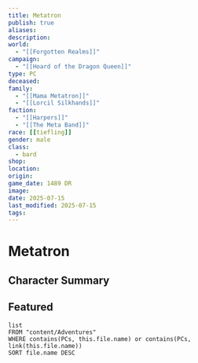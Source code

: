 ```yaml
---
title: Metatron
publish: true
aliases: 
description: 
world:
  - "[[Forgotten Realms]]"
campaign:
  - "[[Hoard of the Dragon Queen]]"
type: PC
deceased: 
family:
  - "[[Mama Metatron]]"
  - "[[Lorcil Silkhands]]"
faction:
  - "[[Harpers]]"
  - "[[The Meta Band]]"
race: [[tiefling]]
gender: male
class:
  - bard
shop: 
location: 
origin: 
game_date: 1489 DR
image: 
date: 2025-07-15
last_modified: 2025-07-15
tags: 
---
```

# Metatron

## Character Summary

## Featured
```dataview
list
FROM "content/Adventures"
WHERE contains(PCs, this.file.name) or contains(PCs, link(this.file.name))
SORT file.name DESC
```
